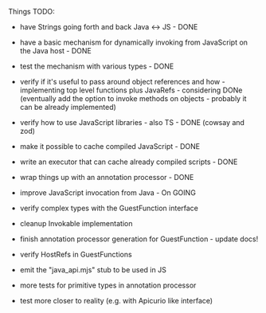
Things TODO:

- have Strings going forth and back Java <-> JS - DONE
- have a basic mechanism for dynamically invoking from JavaScript on the Java host - DONE
- test the mechanism with various types - DONE
- verify if it's useful to pass around object references and how - implementing top level functions plus JavaRefs - considering DONe (eventually add the option to invoke methods on objects - probably it can be already implemented)
- verify how to use JavaScript libraries - also TS - DONE (cowsay and zod)
- make it possible to cache compiled JavaScript - DONE
- write an executor that can cache already compiled scripts - DONE
- wrap things up with an annotation processor - DONE
- improve JavaScript invocation from Java - On GOING
- verify complex types with the GuestFunction interface
- cleanup Invokable implementation
- finish annotation processor generation for GuestFunction - update docs!
- verify HostRefs in GuestFunctions
- emit the "java_api.mjs" stub to be used in JS

- more tests for primitive types in annotation processor
- test more closer to reality (e.g. with Apicurio like interface)
